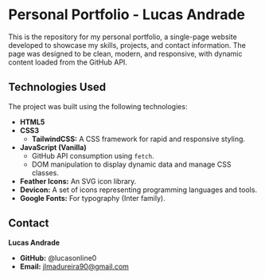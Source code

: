 # Personal Portfolio - Lucas Andrade

This is the repository for my personal portfolio, a single-page website developed to showcase my skills, projects, and contact information. The page was designed to be clean, modern, and responsive, with dynamic content loaded from the GitHub API.

## Technologies Used

The project was built using the following technologies:

- **HTML5**
- **CSS3**
  - **TailwindCSS:** A CSS framework for rapid and responsive styling.
- **JavaScript (Vanilla)**
  - GitHub API consumption using `fetch`.
  - DOM manipulation to display dynamic data and manage CSS classes.
- **Feather Icons:** An SVG icon library.
- **Devicon:** A set of icons representing programming languages and tools.
- **Google Fonts:** For typography (Inter family).

## Contact

**Lucas Andrade**
- **GitHub:** @lucasonline0
- **Email:** jlmadureira90@gmail.com
